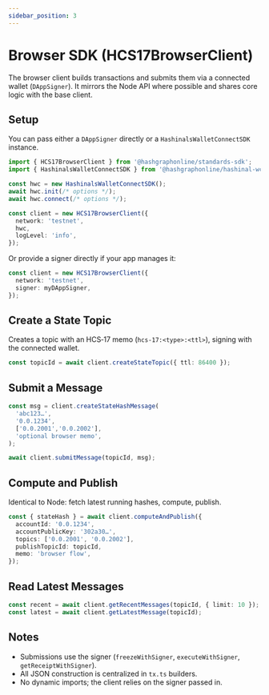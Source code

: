 ```yaml
---
sidebar_position: 3
---
```


# Browser SDK (HCS17BrowserClient)

The browser client builds transactions and submits them via a connected wallet (`DAppSigner`). It mirrors the Node API where possible and shares core logic with the base client.

## Setup

You can pass either a `DAppSigner` directly or a `HashinalsWalletConnectSDK` instance.

```ts
import { HCS17BrowserClient } from '@hashgraphonline/standards-sdk';
import { HashinalsWalletConnectSDK } from '@hashgraphonline/hashinal-wc';

const hwc = new HashinalsWalletConnectSDK();
await hwc.init(/* options */);
await hwc.connect(/* options */);

const client = new HCS17BrowserClient({
  network: 'testnet',
  hwc,
  logLevel: 'info',
});
```

Or provide a signer directly if your app manages it:

```ts
const client = new HCS17BrowserClient({
  network: 'testnet',
  signer: myDAppSigner,
});
```

## Create a State Topic

Creates a topic with an HCS‑17 memo (`hcs-17:<type>:<ttl>`), signing with the connected wallet.

```ts
const topicId = await client.createStateTopic({ ttl: 86400 });
```

## Submit a Message

```ts
const msg = client.createStateHashMessage(
  'abc123…',
  '0.0.1234',
  ['0.0.2001','0.0.2002'],
  'optional browser memo',
);

await client.submitMessage(topicId, msg);
```

## Compute and Publish

Identical to Node: fetch latest running hashes, compute, publish.

```ts
const { stateHash } = await client.computeAndPublish({
  accountId: '0.0.1234',
  accountPublicKey: '302a30…',
  topics: ['0.0.2001', '0.0.2002'],
  publishTopicId: topicId,
  memo: 'browser flow',
});
```

## Read Latest Messages

```ts
const recent = await client.getRecentMessages(topicId, { limit: 10 });
const latest = await client.getLatestMessage(topicId);
```

## Notes

- Submissions use the signer (`freezeWithSigner`, `executeWithSigner`, `getReceiptWithSigner`).
- All JSON construction is centralized in `tx.ts` builders.
- No dynamic imports; the client relies on the signer passed in.


